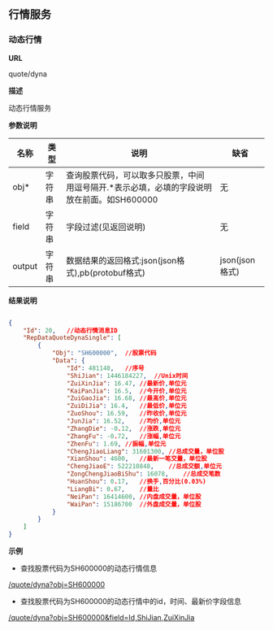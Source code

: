 
## 行情服务

### 动态行情

**URL**

quote/dyna

**描述**

动态行情服务

**参数说明**

|名称|类型|说明|缺省|
| -------- | -------- | -------- | -------- |
|obj\*|字符串|查询股票代码，可以取多只股票，中间用逗号隔开.\*表示必填，必填的字段说明放在前面。如SH600000|无|
|field|字符串|字段过滤(见返回说明)|无|
|output|字符串|数据结果的返回格式:json(json格式),pb(protobuf格式)|json(json格式)|

**结果说明**

```json

{
    "Id": 20,   //动态行情消息ID
    "RepDataQuoteDynaSingle": [ 
        {
            "Obj": "SH600000",  //股票代码
            "Data": {
                "Id": 481148,   //序号
                "ShiJian": 1446184227,  //Unix时间
                "ZuiXinJia": 16.47, //最新价,单位元
                "KaiPanJia": 16.5,  //今开价,单位元
                "ZuiGaoJia": 16.68, //最高价,单位元
                "ZuiDiJia": 16.4,   //最低价,单位元
                "ZuoShou": 16.59,   //昨收价,单位元
                "JunJia": 16.52,    //均价,单位元
                "ZhangDie": -0.12,  //涨跌,单位元
                "ZhangFu": -0.72,   //涨幅,单位元
                "ZhenFu": 1.69, //振幅,单位元
                "ChengJiaoLiang": 31601300, //总成交量，单位股
                "XianShou": 4600,   //最新一笔交量，单位股
                "ChengJiaoE": 522210848,    //总成交额,单位元
                "ZongChengJiaoBiShu": 16078,    //总成交笔数
                "HuanShou": 0.17,   //换手,百分比(0.03%)
                "LiangBi": 0.67,    //量比
                "NeiPan": 16414600, //内盘成交量，单位股
                "WaiPan": 15186700  //外盘成交量，单位股
            }
        }
    ]
}

```

**示例**

- 查找股票代码为SH600000的动态行情信息

[/quote/dyna?obj=SH600000]($APIHOST$/quote/dyna?obj=SH600000)

- 查找股票代码为SH600000的动态行情中的id，时间、最新价字段信息

[/quote/dyna?obj=SH600000&field=Id,ShiJian,ZuiXinJia]($APIHOST$/quote/dyna?obj=SH600000&field=Id,ShiJian,ZuiXinJia)

